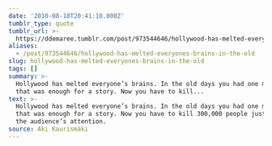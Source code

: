 ```yaml
---
date: '2010-08-18T20:41:10.000Z'
tumblr_type: quote
tumblr_url: >-
  https://ddemaree.tumblr.com/post/973544646/hollywood-has-melted-everyones-brains-in-the-old
aliases:
  - /post/973544646/hollywood-has-melted-everyones-brains-in-the-old
slug: hollywood-has-melted-everyones-brains-in-the-old
tags: []
summary: >-
  Hollywood has melted everyone’s brains. In the old days you had one murder and
  that was enough for a story. Now you have to kill...
text: >-
  Hollywood has melted everyone’s brains. In the old days you had one murder and
  that was enough for a story. Now you have to kill 300,000 people just to get
  the audience’s attention.
source: Aki Kaurismäki
---
```


